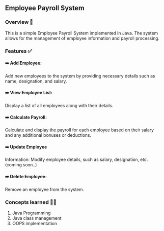 ## Employee Payroll System 
### Overview 🎯
This is a simple Employee Payroll System implemented in Java. The system allows for the management of employee information and payroll processing. 

### Features ✅
#### ➡️ Add Employee:  
Add new employees to the system by providing necessary details such as name, designation, and salary.

#### ➡️ View Employee List:  
Display a list of all employees along with their details.

#### ➡️ Calculate Payroll:  
Calculate and display the payroll for each employee based on their salary and any additional bonuses or deductions.

#### ➡️ Update Employee  
Information: Modify employee details, such as salary, designation, etc.(coming soon..)

#### ➡️ Delete Employee:  
Remove an employee from the system.

### Concepts learned 🧑‍💻
1. Java Programming
2. Java class management
3. OOPS implementation
